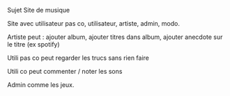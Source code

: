 Sujet Site de musique

Site avec utilisateur pas co, utilisateur, artiste, admin, modo.

Artiste peut : ajouter album, ajouter titres dans album, ajouter anecdote sur le titre (ex spotify)

Utili pas co peut regarder les trucs sans rien faire

Utili co peut commenter / noter les sons

Admin comme les jeux. 
